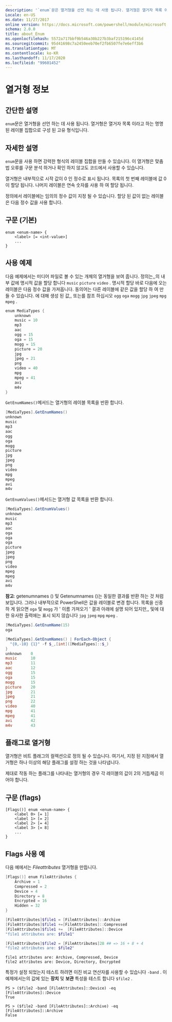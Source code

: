 ```yaml
---
description: '`enum`문은 열거형을 선언 하는 데 사용 됩니다. 열거형은 열거자 목록 이라고 하는 명명 된 레이블 집합으로 구성 된 고유 형식입니다.'
Locale: en-US
ms.date: 11/27/2017
online version: https://docs.microsoft.com/powershell/module/microsoft.powershell.core/about/about_enum?view=powershell-7.2&WT.mc_id=ps-gethelp
schema: 2.0.0
title: about_Enum
ms.openlocfilehash: 5572a717bbf9b546a30b227b3baf215196c4145d
ms.sourcegitcommit: 95d41698c7a2450eeb70ef2fb6507fe7e6eff3b6
ms.translationtype: MT
ms.contentlocale: ko-KR
ms.lasthandoff: 11/17/2020
ms.locfileid: "99601452"
---
```

# <a name="about-enum"></a>열거형 정보

## <a name="short-description"></a>간단한 설명
`enum`문은 열거형을 선언 하는 데 사용 됩니다. 열거형은 열거자 목록 이라고 하는 명명 된 레이블 집합으로 구성 된 고유 형식입니다.

## <a name="long-description"></a>자세한 설명

`enum`문을 사용 하면 강력한 형식의 레이블 집합을 만들 수 있습니다. 이 열거형은 맞춤법 오류를 구문 분석 하거나 확인 하지 않고도 코드에서 사용할 수 있습니다.

열거형은 내부적으로 시작 값이 0 인 정수로 표시 됩니다. 목록의 첫 번째 레이블에 값 0이 할당 됩니다. 나머지 레이블은 연속 숫자를 사용 하 여 할당 됩니다.

정의에서 레이블에는 임의의 정수 값이 지정 될 수 있습니다. 할당 된 값이 없는 레이블은 다음 정수 값을 사용 합니다.

## <a name="syntax-basic"></a>구문 (기본)

```syntax
enum <enum-name> {
    <label> [= <int-value>]
    ...
}
```

## <a name="usage-example"></a>사용 예제

다음 예제에서는 미디어 파일로 볼 수 있는 개체의 열거형을 보여 줍니다. 정의는,,의 내부 값에 명시적 값을 할당 합니다 `music` `picture` `video` . 명시적 할당 바로 다음에 오는 레이블은 다음 정수 값을 가져옵니다. 동의어는 다른 레이블에 같은 값을 할당 하 여 만들 수 있습니다. 에 대해 생성 된 값,, 또는를 참조 하십시오 `ogg` `oga` `mogg` `jpg` `jpeg` `mpg` `mpeg` .

```powershell
enum MediaTypes {
    unknown
    music = 10
    mp3
    aac
    ogg = 15
    oga = 15
    mogg = 15
    picture = 20
    jpg
    jpeg = 21
    png
    video = 40
    mpg
    mpeg = 41
    avi
    m4v
}
```

`GetEnumNames()`메서드는 열거형의 레이블 목록을 반환 합니다.

```powershell
[MediaTypes].GetEnumNames()
unknown
music
mp3
aac
ogg
oga
mogg
picture
jpg
jpeg
png
video
mpg
mpeg
avi
m4v
```

`GetEnumValues()`메서드는 열거형 값 목록을 반환 합니다.

```powershell
[MediaTypes].GetEnumValues()
unknown
music
mp3
aac
oga
oga
oga
picture
jpeg
jpeg
png
video
mpeg
mpeg
avi
m4v
```

**참고**: getenumnames () 및 Getenumnames ()는 동일한 결과를 반환 하는 것 처럼 보입니다.
그러나 내부적으로 PowerShell은 값을 레이블로 변경 합니다. 목록을 신중 하 게 읽으면 `oga` 및 `mogg` 가 ' 이름 가져오기 ' 결과 아래에 설명 되어 있지만,, 및에 대 한 유사한 출력에는 표시 되지 않습니다 `jpg` `jpeg` `mpg` `mpeg` .

```powershell
[MediaTypes].GetEnumName(15)
oga

[MediaTypes].GetEnumNames() | ForEach-Object {
  "{0,-10} {1}" -f $_,[int]([MediaTypes]::$_)
}
unknown    0
music      10
mp3        11
aac        12
ogg        15
oga        15
mogg       15
picture    20
jpg        21
jpeg       21
png        22
video      40
mpg        41
mpeg       41
avi        42
m4v        43
```

## <a name="enumerations-as-flags"></a>플래그로 열거형

열거형은 비트 플래그의 컬렉션으로 정의 될 수 있습니다.
여기서, 지정 된 지점에서 열거형은 하나 이상의 해당 플래그를 설정 하는 것을 나타냅니다.

제대로 작동 하는 플래그를 나타내는 열거형의 경우 각 레이블의 값이 2의 거듭제곱 이어야 합니다.

## <a name="syntax-flags"></a>구문 (flags)

```syntax
[Flags()] enum <enum-name> {
    <label 0> [= 1]
    <label 1> [= 2]
    <label 2> [= 4]
    <label 3> [= 8]
    ...
}
```

## <a name="flags-usage-example"></a>Flags 사용 예

다음 예에서는 *Fileattributes* 열거형을 만듭니다.

```powershell
[Flags()] enum FileAttributes {
    Archive = 1
    Compressed = 2
    Device = 4
    Directory = 8
    Encrypted = 16
    Hidden = 32
}

[FileAttributes]$file1 = [FileAttributes]::Archive
[FileAttributes]$file1 +=[FileAttributes]::Compressed
[FileAttributes]$file1 +=  [FileAttributes]::Device
"file1 attributes are: $file1"

[FileAttributes]$file2 = [FileAttributes]28 ## => 16 + 8 + 4
"file2 attributes are: $file2"
```

```output
file1 attributes are: Archive, Compressed, Device
file2 attributes are: Device, Directory, Encrypted
```

특정가 설정 되었는지 테스트 하려면 이진 비교 연산자를 사용할 수 있습니다 `-band` . 이 예제에서는의 값에 있는 **장치** 및 **보관** 특성을 테스트 합니다 `$file2` .

```
PS > ($file2 -band [FileAttributes]::Device) -eq [FileAttributes]::Device
True

PS > ($file2 -band [FileAttributes]::Archive) -eq [FileAttributes]::Archive
False
```

